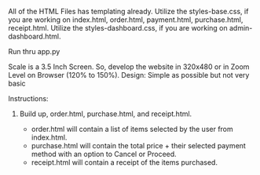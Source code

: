 All of the HTML Files has templating already.
Utilize the styles-base.css, if you are working on index.html, order.html,  payment.html,  purchase.html, receipt.html.
Utilize the styles-dashboard.css, if you are working on admin-dashboard.html.

Run thru app.py

Scale is a 3.5 Inch Screen. So, develop the website in 320x480 or in Zoom Level on Browser (120% to 150%).
Design: Simple as possible but not very basic

Instructions:
1. Build up, order.html,  purchase.html, and receipt.html.

    - order.html will contain a list of items selected by the user from index.html.
    - purchase.html will contain the total price + their selected payment method with an option to Cancel or Proceed.
    - receipt.html will contain a receipt of the items purchased.
